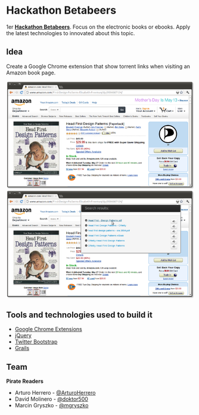 # Hackathon Betabeers

1er **[Hackathon Betabeers]**. Focus on the electronic books or ebooks. Apply the latest technologies to innovated about this topic.


## Idea

Create a Google Chrome extension that show torrent links when visiting an Amazon book page.

![Screenshot 1](https://github.com/mgryszko/betabeers/raw/master/screenshots/screencap1.png)
![Screenshot 2](https://github.com/mgryszko/betabeers/raw/master/screenshots/screencap2.png)


## Tools and technologies used to build it

 - [Google Chrome Extensions]
 - [jQuery]
 - [Twitter Bootstrap]
 - [Grails]


## Team

**Pirate Readers**
 - Arturo Herrero - [@ArturoHerrero](https://twitter.com/ArturoHerrero/)
 - David Molinero - [@doktor500](https://twitter.com/doktor500/)
 - Marcin Gryszko - [@mgryszko](https://twitter.com/mgryszko/)


[Hackathon Betabeers]: http://betabeers.com/hackathon/
[Google Chrome Extensions]: http://code.google.com/chrome/extensions/
[jQuery]: http://jquery.com/
[Twitter Bootstrap]: http://twitter.github.com/bootstrap/
[Grails]: http://grails.org/
